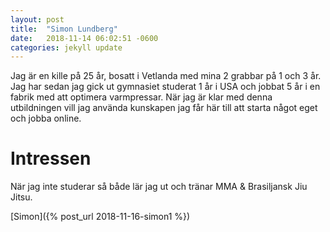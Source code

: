 ```yaml
---
layout: post
title:  "Simon Lundberg"
date:   2018-11-14 06:02:51 -0600
categories: jekyll update
---
```

Jag är en kille på 25 år, bosatt i Vetlanda med mina 2 grabbar på 1 och 3 år. Jag har sedan jag gick ut gymnasiet studerat 1 år i USA och jobbat 5 år i en fabrik med att optimera varmpressar. När jag är klar med denna utbildningen vill jag använda kunskapen jag får här till att starta något eget och jobba online.

<h1> Intressen </h1>

När jag inte studerar så både lär jag ut och tränar MMA & Brasiljansk Jiu Jitsu.

[Simon]({% post_url 2018-11-16-simon1 %})


[jekyll-docs]: https://jekyllrb.com/docs/home
[jekyll-gh]:   https://github.com/jekyll/jekyll
[jekyll-talk]: https://talk.jekyllrb.com/
[simon1]: 2018-11-16-simon-1.markdown
